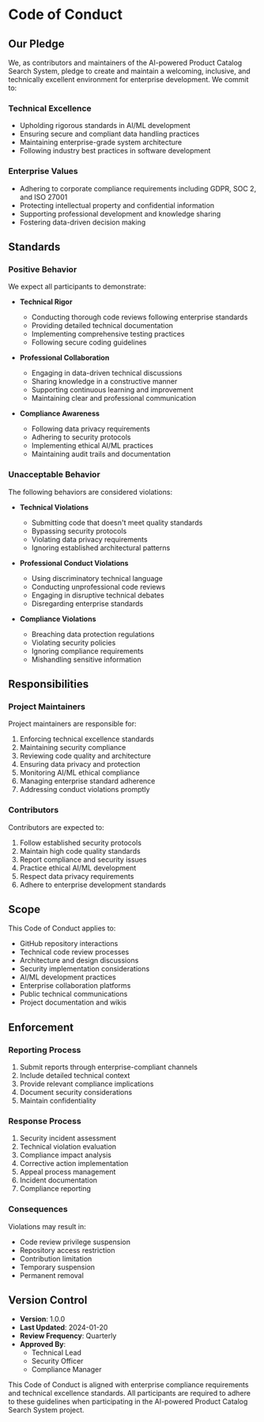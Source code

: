 # Code of Conduct

## Our Pledge

We, as contributors and maintainers of the AI-powered Product Catalog Search System, pledge to create and maintain a welcoming, inclusive, and technically excellent environment for enterprise development. We commit to:

### Technical Excellence
- Upholding rigorous standards in AI/ML development
- Ensuring secure and compliant data handling practices
- Maintaining enterprise-grade system architecture
- Following industry best practices in software development

### Enterprise Values
- Adhering to corporate compliance requirements including GDPR, SOC 2, and ISO 27001
- Protecting intellectual property and confidential information
- Supporting professional development and knowledge sharing
- Fostering data-driven decision making

## Standards

### Positive Behavior

We expect all participants to demonstrate:

- **Technical Rigor**
  - Conducting thorough code reviews following enterprise standards
  - Providing detailed technical documentation
  - Implementing comprehensive testing practices
  - Following secure coding guidelines

- **Professional Collaboration**
  - Engaging in data-driven technical discussions
  - Sharing knowledge in a constructive manner
  - Supporting continuous learning and improvement
  - Maintaining clear and professional communication

- **Compliance Awareness**
  - Following data privacy requirements
  - Adhering to security protocols
  - Implementing ethical AI/ML practices
  - Maintaining audit trails and documentation

### Unacceptable Behavior

The following behaviors are considered violations:

- **Technical Violations**
  - Submitting code that doesn't meet quality standards
  - Bypassing security protocols
  - Violating data privacy requirements
  - Ignoring established architectural patterns

- **Professional Conduct Violations**
  - Using discriminatory technical language
  - Conducting unprofessional code reviews
  - Engaging in disruptive technical debates
  - Disregarding enterprise standards

- **Compliance Violations**
  - Breaching data protection regulations
  - Violating security policies
  - Ignoring compliance requirements
  - Mishandling sensitive information

## Responsibilities

### Project Maintainers

Project maintainers are responsible for:

1. Enforcing technical excellence standards
2. Maintaining security compliance
3. Reviewing code quality and architecture
4. Ensuring data privacy and protection
5. Monitoring AI/ML ethical compliance
6. Managing enterprise standard adherence
7. Addressing conduct violations promptly

### Contributors

Contributors are expected to:

1. Follow established security protocols
2. Maintain high code quality standards
3. Report compliance and security issues
4. Practice ethical AI/ML development
5. Respect data privacy requirements
6. Adhere to enterprise development standards

## Scope

This Code of Conduct applies to:

- GitHub repository interactions
- Technical code review processes
- Architecture and design discussions
- Security implementation considerations
- AI/ML development practices
- Enterprise collaboration platforms
- Public technical communications
- Project documentation and wikis

## Enforcement

### Reporting Process

1. Submit reports through enterprise-compliant channels
2. Include detailed technical context
3. Provide relevant compliance implications
4. Document security considerations
5. Maintain confidentiality

### Response Process

1. Security incident assessment
2. Technical violation evaluation
3. Compliance impact analysis
4. Corrective action implementation
5. Appeal process management
6. Incident documentation
7. Compliance reporting

### Consequences

Violations may result in:

- Code review privilege suspension
- Repository access restriction
- Contribution limitation
- Temporary suspension
- Permanent removal

## Version Control

- **Version**: 1.0.0
- **Last Updated**: 2024-01-20
- **Review Frequency**: Quarterly
- **Approved By**:
  - Technical Lead
  - Security Officer
  - Compliance Manager

This Code of Conduct is aligned with enterprise compliance requirements and technical excellence standards. All participants are required to adhere to these guidelines when participating in the AI-powered Product Catalog Search System project.